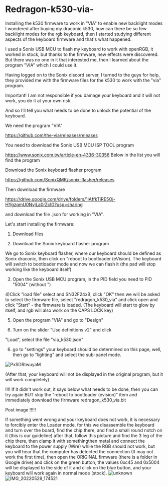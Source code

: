 # Redragon-k530-via-
Installing the k530 firmware to work in "VIA" to enable new backlight modes
I wondered after buying my draconic k530, how can there be so few backlight modes for the rgb keyboard, then I started studying different aspects of the keyboard firmware and that's what happened.

I used a Sonix USB MCU to flash my keyboard to work with openRGB, it worked in stock, but thanks to the firmware, new effects were discovered. But there was no one in it that interested me, then I learned about the program "VIA" which I could use it.

Having logged on to the Sonix discord server, I turned to the guys for help, they provided me with the firmware files for the k530 to work with the "via" program.

Important! I am not responsible if you damage your keyboard and it will not work, you do it at your own risk.

And so I'll tell you what needs to be done to unlock the potential of the keyboard.



We need the program "VIA"

https://github.com/the-via/releases/releases

You need to download the Sonix USB MCU ISP TOOL program

https://www.sonix.com.tw/article-en-4336-30356 Below in the list you will find the program

Download the Sonix keyboard flasher program

https://github.com/SonixQMK/sonix-flasher/releases

Then download the firmware

https://drive.google.com/drive/folders/1iAffkTiRE5Oj-HYgzqmU0NvjLa0rZclG?usp=sharing

and download the file .json for working in "VIA".

Let's start installing the firmware:

1) Download files

2) Download the Sonix keyboard flasher program

We go to Sonix keyboard flasher, where our keyboard should be defined as Sonix draconic, then click on "reboot to bootloader (eVision). The keyboard will switch to bootloader mode and now we can flash it (the pad will stop working like the keyboard itself)

3) Open the Sonix USB MCU program, in the PID field you need to PID "5004" (without ")

4)Click "load file" select and SN32F24xB, click "OK" then we will be asked to select the firmware file, select "redragon_k530_via" and click open and click "Start" - the firmware is loaded. (The keyboard will start to glow by itself, and rgb will also work on the CAPS LOCK key)

5) Open the program "VIA" and go to "Design"

6) Turn on the slider "Use definitions v2" and click

"Load", select the file "via_k530.json"

6) go to "settings" your keyboard should be determined on this page, well, then go to "lighting" and select the sub-panel mode.

![PxSDRtwuyaM](https://user-images.githubusercontent.com/106192000/213776322-bc5f507d-d7fa-4d9a-ae6b-89e21a8a1ef7.jpg)


(After that, your keyboard will not be displayed in the original program, but it will work completely).



!!!! If it didn't work out, it says below what needs to be done, then you can try again BUT skip the "reboot to bootloader (evision)" item and immediately download the firmware redragon_k530_via.bit

Post image
!!!!!

If something went wrong and your keyboard does not work, it is necessary to forcibly enter the Loader mode, for this we disassemble the keyboard and turn over the board, find the chip there, and find a small round notch on it (this is our guideline) after that, follow this picture and find the 3 leg of the chip there, then clamp it with somethingthen metal and connect the keyboard to the power supply (Wire) while the RGB should not work, but you will hear that the computer has detected the connection (It may not work the first time), then open the ORIGINAL firmware (there is a folder in Google drive) and click on the green button, the values 0xc45 and 0x5004 will be displayed to the side of it and click on the blue button, and your keyboard will work again in normal mode (stock).
![unknown](https://user-images.githubusercontent.com/106192000/213776346-946a29c8-c15b-478f-bfa8-db3c1e79f3d9.png)
![IMG_20220529_174521](https://user-images.githubusercontent.com/106192000/213776552-cf0b4a91-d7b3-41c2-b31c-6b2046caf312.jpg)

